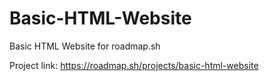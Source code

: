 # Basic-HTML-Website
Basic HTML Website for roadmap.sh

Project link: https://roadmap.sh/projects/basic-html-website

